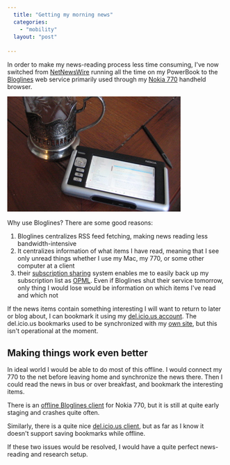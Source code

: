 ```yaml
---
  title: "Getting my morning news"
  categories: 
    - "mobility"
  layout: "post"

---
```

In order to make my news-reading process less time consuming, I've now switched from [NetNewsWire][1] running all the time on my PowerBook to the [Bloglines][2] web service primarily used through my [Nokia 770][3] handheld browser.

![Reading morning news on Nokia 770](/files/Morning_news_with_770.jpg)

Why use Bloglines? There are some good reasons:

1. Bloglines centralizes RSS feed fetching, making news reading less bandwidth-intensive
2. It centralizes information of what items I have read, meaning that I see only unread things whether I use my Mac, my 770, or some other computer at a client
3. their [subscription sharing][4] system enables me to easily back up my subscription list as [OPML][5]. Even if Bloglines shut their service tomorrow, only thing I would lose would be information on which items I've read and which not

If the news items contain something interesting I will want to return to later or blog about, I can bookmark it using my [del.icio.us account][6]. The del.icio.us bookmarks used to be synchronized with my [own site][7], but this isn't operational at the moment.

## Making things work even better

In ideal world I would be able to do most of this offline. I would connect my 770 to the net before leaving home and synchronize the news there. Then I could read the news in bus or over breakfast, and bookmark the interesting items.

There is an [offline Bloglines client][8] for Nokia 770, but it is still at quite early staging and crashes quite often. 

Similarly, there is a quite nice [del.icio.us client][9], but as far as I know it doesn't support saving bookmarks while offline.

If these two issues would be resolved, I would have a quite perfect news-reading and research setup.

[1]: http://ranchero.com/netnewswire/
[2]: http://www.bloglines.com/
[3]: http://bergie.iki.fi/blog/first-day-with-nokia-770/
[4]: http://www.bloglines.com/public/henribergius
[5]: http://www.opml.org/
[6]: http://del.icio.us/bergie
[7]: http://bergie.iki.fi/links/
[8]: http://maemo.org/maemowiki/ApplicationCatalog#head-f5fd38d322c743e76c58dea4d61e4bb4c2e571b6
[9]: http://maemo.org/maemowiki/ApplicationCatalog#head-c313741716395d0030415b985692f74b26dc717e